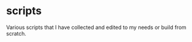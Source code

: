 scripts
=======

Various scripts that I have collected and edited to my needs or build from scratch.
